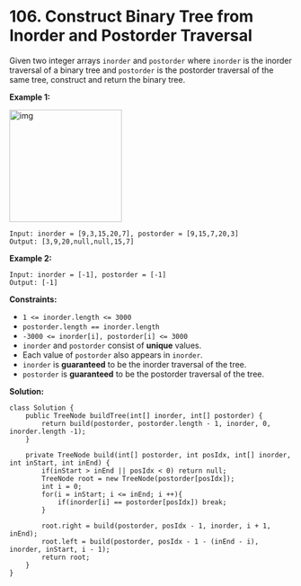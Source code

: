 # 106. Construct Binary Tree from Inorder and Postorder Traversal

Given two integer arrays `inorder` and `postorder` where `inorder` is the inorder traversal of a binary tree and `postorder` is the postorder traversal of the same tree, construct and return the binary tree.

**Example 1:**

<img src="https://assets.leetcode.com/uploads/2021/02/19/tree.jpg" alt="img" style="height: 200px; width: 200px;"/>

```
Input: inorder = [9,3,15,20,7], postorder = [9,15,7,20,3]
Output: [3,9,20,null,null,15,7]
```
**Example 2:**

```
Input: inorder = [-1], postorder = [-1]
Output: [-1]
``` 

**Constraints:**

* `1 <= inorder.length <= 3000`
* `postorder.length == inorder.length`
* `-3000 <= inorder[i], postorder[i] <= 3000`
* `inorder` and `postorder` consist of **unique** values.
* Each value of `postorder` also appears in `inorder`.
* `inorder` is **guaranteed** to be the inorder traversal of the tree.
* `postorder` is **guaranteed** to be the postorder traversal of the tree.

**Solution:**
```
class Solution {
    public TreeNode buildTree(int[] inorder, int[] postorder) {
        return build(postorder, postorder.length - 1, inorder, 0, inorder.length -1);
    }

    private TreeNode build(int[] postorder, int posIdx, int[] inorder, int inStart, int inEnd) {
        if(inStart > inEnd || posIdx < 0) return null;
        TreeNode root = new TreeNode(postorder[posIdx]);
        int i = 0;
        for(i = inStart; i <= inEnd; i ++){
            if(inorder[i] == postorder[posIdx]) break;
        }

        root.right = build(postorder, posIdx - 1, inorder, i + 1, inEnd); 
        root.left = build(postorder, posIdx - 1 - (inEnd - i), inorder, inStart, i - 1);
        return root;
    }
}
```
